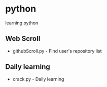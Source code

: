 # python
learning python

## Web Scroll
* githubScroll.py - Find user's repository list

## Daily learning
* crack.py - Daily learning 
